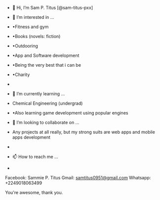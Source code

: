 - 👋 Hi, I’m Sam P. Titus [@sam-titus-pxx]
- 👀 I’m interested in ...
- •Fitness and gym
- •Books (novels: fiction)
- •Outdooring
- •App and Software development
- •Being the very best that i can be
- •Charity
- 
- 🌱 I’m currently learning ...
- Chemical Engineering (undergrad)
- •Also learning game development using popular engines

- 💞️ I’m looking to collaborate on ...
- Any projects at all really, but my strong suits are web apps and mobile apps development
- 
- 📫 How to reach me ...
- 
Facebook: Sammie P. Titus
Gmail: samtitus0951@gmail.com
Whatsapp: +2249018063499

You're awesome, thank you.
